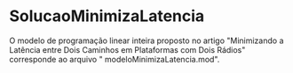 # SolucaoMinimizaLatencia

O modelo de programação linear inteira proposto no artigo "Minimizando a Latência entre Dois Caminhos em Plataformas com Dois Rádios" corresponde ao arquivo " modeloMinimizaLatencia.mod".
